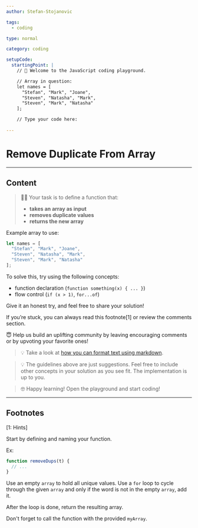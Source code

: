 ```yaml
---
author: Stefan-Stojanovic

tags:
  - coding

type: normal

category: coding

setupCode:
  startingPoint: |
    // 👋 Welcome to the JavaScript coding playground.

    // Array in question:
    let names = [
      "Stefan", "Mark", "Joane", 
      "Steven", "Natasha", "Mark", 
      "Steven", "Mark", "Natasha"
    ];

    // Type your code here:
    
---
```


# Remove Duplicate From Array

---

## Content

> 👩‍💻 Your task is to define a function that:
> - **takes an array as input**
> - **removes duplicate values**
> - **returns the new array**

Example array to use:
```javascript
let names = [
  "Stefan", "Mark", "Joane", 
  "Steven", "Natasha", "Mark", 
  "Steven", "Mark", "Natasha"
];
```

To solve this, try using the following concepts:
- function declaration (`function something(x) { ... }`)
- flow control (`if (x > 1)`, `for...of`)

Give it an honest try, and feel free to share your solution!

If you’re stuck, you can always read this footnote[1] or review the comments section.

😇 Help us build an uplifting community by leaving encouraging comments or by upvoting your favorite ones!

> 💡 Take a look at [how you can format text using markdown](https://www.enki.com/glossary/general/markdown-formatting).

> 💡 The guidelines above are just suggestions. Feel free to include other concepts in your solution as you see fit. The implementation is up to you.

> 🤓 Happy learning! Open the playground and start coding!


---

## Footnotes

[1: Hints]

Start by defining and naming your function.

Ex:
```javascript
function removeDups(t) {
  // ...
}
```

Use an empty `array` to hold all unique values. Use a `for` loop to cycle through the given `array` and only if the word is not in the empty `array`, add it.

After the loop is done, return the resulting array.

Don't forget to call the function with the provided `myArray`.

